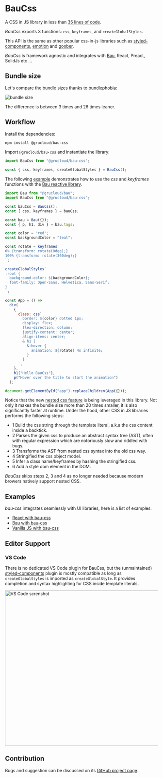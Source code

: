 # BauCss

A CSS in JS library in less than [35 lines of code](./bau-css.js).

_BauCss_ exports 3 functions: `css`, `keyframes`, and `createGlobalStyles`.

This API is the same as other popular css-in-js libraries such as [styled-components](https://styled-components.com/), [emotion](https://emotion.sh/) and [goober](https://goober.js.org/).

_BauCss_ is framework agnostic and integrates with [Bau](https://github.com/grucloud/bau), React, Preact, SolidJs etc ...

## Bundle size

Let's compare the bundle sizes thanks to [bundlephobia](https://bundlephobia.com/):

![bundle size](../doc/css-in-js-library-bundle-size.svg)

The difference is between 3 times and 26 times leaner.

## Workflow

Install the dependencies:

```sh
npm install @grucloud/bau-css
```

Import `@grucloud/bau-css` and instantiate the library:

```js
import BauCss from "@grucloud/bau-css";

const { css, keyframes, createGlobalStyles } = BauCss();
```

The following [example](./examples/bau-bau-css/main.js) demonstrates how to use the _css_ and _keyframes_ functions with the [Bau reactive library](https://github.com/grucloud/bau).

```js
import Bau from "@grucloud/bau";
import BauCss from "@grucloud/bau-css";

const bauCss = BauCss();
const { css, keyframes } = bauCss;

const bau = Bau({});
const { p, h1, div } = bau.tags;

const color = "red";
const backgroundColor = "teal";

const rotate = keyframes`
0% {transform: rotate(0deg);}
100% {transform: rotate(360deg);}
`;

createGlobalStyles`
:root {
  background-color: ${backgroundColor};
  font-family: Open-Sans, Helvetica, Sans-Serif;
}
`;

const App = () =>
  div(
    {
      class: css`
        border: ${color} dotted 1px;
        display: flex;
        flex-direction: column;
        justify-content: center;
        align-items: center;
        & h1 {
          &:hover {
            animation: ${rotate} 4s infinite;
          }
        }
      `,
    },
    h1("Hello BauCss"),
    p("Hover over the title to start the animation")
  );

document.getElementById("app").replaceChildren(App({}));
```

Notice that the new [nested css feature](https://www.w3.org/TR/css-nesting-1/) is being leveraged in this library. Not only it makes the bundle size more than 20 times smaller, it is also significantly faster at runtime.
Under the hood, other CSS in JS libraries performs the following steps:

- 1 Build the css string through the template literal, a.k.a the css content inside a backtick.
- 2 Parses the given css to produce an abstract syntax tree (AST), often with regular expression which are notoriously slow and riddled with bugs.
- 3 Transforms the AST from nested css syntax into the old css way.
- 4 Stringified the css object model.
- 5 Infer a class name/keyframes by hashing the stringified css.
- 6 Add a style dom element in the DOM.

_BauCss_ skips steps 2, 3 and 4 as no longer needed because modern browers natively support nested CSS.

## Examples

_bau-css_ integrates seamlessly with UI libraries, here is a list of examples:

- [React with bau-css](./examples/react-bau-css)
- [Bau with bau-css](./examples/bau-bau-css)
- [Vanilla JS with bau-css](./examples/vanillajs-bau-css)

## Editor Support

### VS Code

There is no dedicated VS Code plugin for BauCss, but the (unmaintained) [styled-components](https://marketplace.visualstudio.com/items?itemName=styled-components.vscode-styled-components) plugin is mostly compatible as long as `createGlobalStyles` is imported as `createGlobalStyle`. It provides completion and syntax highlighting for CSS inside template literals.

<picture>
  <source media="(prefers-color-scheme: dark)" srcset="https://github.com/user-attachments/assets/14734ab8-63fb-4964-a66b-f630a883286c">
  <source media="(prefers-color-scheme: light)" srcset="https://github.com/user-attachments/assets/651f15b9-4db2-485c-8b04-2273e8d30eed">
  <img alt="VS Code screnshot" src="https://github.com/user-attachments/assets/651f15b9-4db2-485c-8b04-2273e8d30eed" width="510px">
</picture>

## Contribution

Bugs and suggestion can be discussed on its [GitHub project page](https://github.com/grucloud/bau/tree/main/bau-css).
